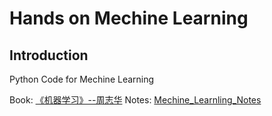 # Hands on Mechine Learning

## Introduction

Python Code for Mechine Learning

Book:  [《机器学习》--周志华](https://book.douban.com/subject/26708119/?from=tag)
Notes: [Mechine_Learnling_Notes](https://github.com/Chandlercjy/My-Notes/blob/master/Notes/Mechine_Learning.md)
